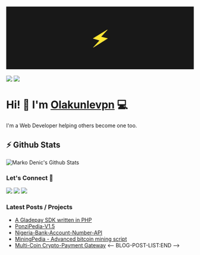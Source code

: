 ![Repository Banner](banner.png)

[![](https://komarev.com/ghpvc/?username=olakunlevpn&color=blue&label=Profile%20Views)](https://github.com/olakunlevpn/Olakunlevpn)
[![](https://img.shields.io/github/followers/olakunlevpn?label=GitHub%20Followers)](https://github.com/olakunlevpn)

# Hi! 👋 I'm [Olakunlevpn](https://maylancer.org) 💻

I'm a Web Developer helping others become one too.

## ⚡ Github Stats

![Marko Denic's Github Stats](https://github-readme-stats.vercel.app/api?username=olakunlevpn&theme=dark)

### Let's Connect 🔗

[![](https://img.shields.io/badge/linkedin-%230077B5.svg?&style=for-the-badge&logo=linkedin&logoColor=white0e76a8)](https://www.linkedin.com/in/olakunlevpn/)
[![](https://img.shields.io/badge/twitter-%230077B5.svg?&style=for-the-badge&logo=twitter&logoColor=white&color=00acee)](https://twitter.com/olakunle_vpn) 
[![](https://img.shields.io/badge/instagram-%230077B5.svg?&style=for-the-badge&logo=instagram&logoColor=white&color=8a3ab9)](https://www.instagram.com/olakunle_vpn/)

### Latest Posts / Projects
<!-- BLOG-POST-LIST:START -->
- [A Gladepay SDK written in PHP](https://github.com/olakunlevpn/gladepaysdk-php)
- [PonziPedia-V1.5](hhttps://github.com/olakunlevpn/PonziPedia-V1.5)
- [Nigeria-Bank-Account-Number-API](https://github.com/olakunlevpn/Nigeria-Bank-Account-Number-API)
- [MiningPedia - Advanced bitcoin mining script ](https://github.com/olakunlevpn/MiningPedia)
- [Multi-Coin Crypto-Payment Gateway](https://codecanyon.net/item/multicoin-cryptopayment-gateway/26069497)
<-- BLOG-POST-LIST:END -->


